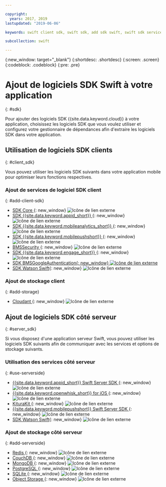 ```yaml
---

copyright:
  years: 2017, 2019
lastupdated: "2019-06-06"

keywords: swift client sdk, swift sdk, add sdk swift, swift sdk service, server sdk swift, swift bms, clientsdk swift, client storage swifts

subcollection: swift

---
```


{:new_window: target="_blank"}
{:shortdesc: .shortdesc}
{:screen: .screen}
{:codeblock: .codeblock}
{:pre: .pre}

# Ajout de logiciels SDK Swift à votre application
{: #sdk}

Pour ajouter des logiciels SDK {{site.data.keyword.cloud}} à votre application, choisissez les logiciels SDK que vous voulez utiliser et configurez votre gestionnaire de dépendances afin d'extraire les logiciels SDK dans votre application.

## Utilisation de logiciels SDK clients
{: #client_sdk}

Vous pouvez utiliser les logiciels SDK suivants dans votre application mobile pour optimiser leurs fonctions respectives.

### Ajout de services de logiciel SDK client
{: #add-client-sdk}

- [SDK Core ](https://github.com/ibm-bluemix-mobile-services/bms-clientsdk-swift-core){: new_window} ![Icône de lien externe](../icons/launch-glyph.svg "Icône de lien externe")
- [SDK {{site.data.keyword.appid_short}} ](https://github.com/ibm-cloud-security/appid-clientsdk-swift){: new_window} ![Icône de lien externe](../icons/launch-glyph.svg "Icône de lien externe")
- [SDK {{site.data.keyword.mobileanalytics_short}} ](https://github.com/ibm-bluemix-mobile-services/bms-clientsdk-swift-analytics){: new_window} ![Icône de lien externe](../icons/launch-glyph.svg "Icône de lien externe")
- [SDK {{site.data.keyword.mobilepushshort}} ](https://github.com/ibm-bluemix-mobile-services/bms-clientsdk-swift-push){: new_window} ![Icône de lien externe](../icons/launch-glyph.svg "Icône de lien externe")
- [BMSSecurity ](https://github.com/ibm-bluemix-mobile-services/bms-clientsdk-swift-security){: new_window} ![Icône de lien externe](../icons/launch-glyph.svg "Icône de lien externe")
- [SDK {{site.data.keyword.engage_short}} ](https://github.com/ibm-bluemix-mobile-services/bms-clientsdk-swift-applaunch){: new_window} ![Icône de lien externe](../icons/launch-glyph.svg "Icône de lien externe")
- [SDK BMSGoogleAuthentication{: new_window} ![Icône de lien externe](../icons/launch-glyph.svg "Icône de lien externe")](https://github.com/ibm-bluemix-mobile-services/bms-clientsdk-swift-security-googleauthentication)
- [SDK Watson Swift](https://github.com/watson-developer-cloud/swift-sdk){: new_window} ![Icône de lien externe](../icons/launch-glyph.svg "Icône de lien externe")

### Ajout de stockage client
{: #add-storage}

- [Cloudant ](https://github.com/cloudant/swift-cloudant){: new_window} ![Icône de lien externe](../icons/launch-glyph.svg "Icône de lien externe")

## Ajout de logiciels SDK côté serveur
{: #server_sdk}

Si vous disposez d'une application serveur Swift, vous pouvez utiliser les logiciels SDK suivants afin de communiquer avec les services et options de stockage suivants.

### Utilisation des services côté serveur
{: #use-serverside}

- [{{site.data.keyword.appid_short}} Swift Server SDK ](https://github.com/ibm-cloud-security/appid-serversdk-swift){: new_window} ![Icône de lien externe](../icons/launch-glyph.svg "Icône de lien externe")
- [{{site.data.keyword.openwhisk_short}} for iOS ](https://{DomainName}/openwhisk/learn/ios-sdk){: new_window} ![Icône de lien externe](../icons/launch-glyph.svg "Icône de lien externe")
- [KituraKit ](https://github.com/IBM-Swift/KituraKit){: new_window} ![Icône de lien externe](../icons/launch-glyph.svg "Icône de lien externe")
- [{{site.data.keyword.mobilepushshort}} Swift Server SDK ](https://github.com/ibm-bluemix-mobile-services/bms-pushnotifications-serversdk-swift){: new_window} ![Icône de lien externe](../icons/launch-glyph.svg "Icône de lien externe")
- [SDK Watson Swift](https://github.com/watson-developer-cloud/swift-sdk){: new_window} ![Icône de lien externe](../icons/launch-glyph.svg "Icône de lien externe")

### Ajout de stockage côté serveur
{: #add-serverside}

- [Redis ](https://github.com/IBM-Swift/Kitura-redis){: new_window} ![Icône de lien externe](../icons/launch-glyph.svg "Icône de lien externe")
- [CouchDB ](https://github.com/IBM-Swift/Kitura-CouchDB){: new_window} ![Icône de lien externe](../icons/launch-glyph.svg "Icône de lien externe")
- [MongoDB ](https://github.com/OpenKitten/MongoKitten){: new_window} ![Icône de lien externe](../icons/launch-glyph.svg "Icône de lien externe")
- [PostgreSQL ](https://github.com/IBM-Swift/Swift-Kuery-PostgreSQL){: new_window} ![Icône de lien externe](../icons/launch-glyph.svg "Icône de lien externe")
- [SQLite ](https://github.com/IBM-Swift/Swift-Kuery-SQLite){: new_window} ![Icône de lien externe](../icons/launch-glyph.svg "Icône de lien externe")
- [Object Storage ](https://github.com/ibm-bluemix-mobile-services/bluemix-objectstorage-serversdk-swift){: new_window} ![Icône de lien externe](../icons/launch-glyph.svg "Icône de lien externe")
